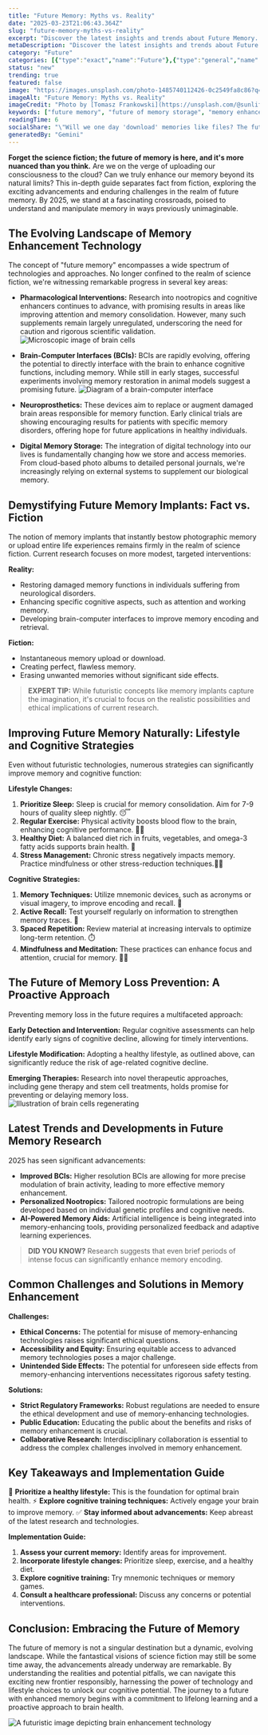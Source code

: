 ```yaml
---
title: "Future Memory: Myths vs. Reality"
date: "2025-03-23T21:06:43.364Z"
slug: "future-memory-myths-vs-reality"
excerpt: "Discover the latest insights and trends about Future Memory. This comprehensive guide covers everything you need to know about Future Memory in 2025."
metaDescription: "Discover the latest insights and trends about Future Memory. This comprehensive guide covers everything you need to know about Future Memory in 2025."
category: "Future"
categories: [{"type":"exact","name":"Future"},{"type":"general","name":"Neuroscience"},{"type":"medium","name":"Cognitive Science"},{"type":"specific","name":"Neural Implants"},{"type":"niche","name":"Memory Encoding"}]
status: "new"
trending: true
featured: false
image: "https://images.unsplash.com/photo-1485740112426-0c2549fa8c86?q=85&w=1200&fit=max&fm=webp&auto=compress"
imageAlt: "Future Memory: Myths vs. Reality"
imageCredit: "Photo by [Tomasz Frankowski](https://unsplash.com/@sunlifter) on Unsplash"
keywords: ["future memory", "future of memory storage", "memory enhancement technology", "how to improve memory in the future", "future memory implants", "buy memory enhancement supplements", "future memory loss prevention", "digital memory storage future", "improving future memory naturally", "best future memory solutions"]
readingTime: 6
socialShare: "\"Will we one day 'download' memories like files? The future of memory isn't just about enhancement; it's about understanding the very nature of who we are.\""
generatedBy: "Gemini"
---
```




**Forget the science fiction; the future of memory is here, and it's more nuanced than you think.**  Are we on the verge of uploading our consciousness to the cloud?  Can we truly enhance our memory beyond its natural limits?  This in-depth guide separates fact from fiction, exploring the exciting advancements and enduring challenges in the realm of future memory.  By 2025, we stand at a fascinating crossroads, poised to understand and manipulate memory in ways previously unimaginable.

## The Evolving Landscape of Memory Enhancement Technology

The concept of "future memory" encompasses a wide spectrum of technologies and approaches.  No longer confined to the realm of science fiction, we're witnessing remarkable progress in several key areas:

* **Pharmacological Interventions:**  Research into nootropics and cognitive enhancers continues to advance, with promising results in areas like improving attention and memory consolidation.  However, many such supplements remain largely unregulated, underscoring the need for caution and rigorous scientific validation. ![Microscopic image of brain cells](https://images.unsplash.com/photo-1660720063020-ef70736073ef?q=85&w=1200&fit=max&fm=webp&auto=compress)

* **Brain-Computer Interfaces (BCIs):** BCIs are rapidly evolving, offering the potential to directly interface with the brain to enhance cognitive functions, including memory.  While still in early stages, successful experiments involving memory restoration in animal models suggest a promising future. ![Diagram of a brain-computer interface](https://images.unsplash.com/photo-1629265339808-9b5849d71bbb?q=85&w=1200&fit=max&fm=webp&auto=compress)

* **Neuroprosthetics:**  These devices aim to replace or augment damaged brain areas responsible for memory function.  Early clinical trials are showing encouraging results for patients with specific memory disorders, offering hope for future applications in healthy individuals.

* **Digital Memory Storage:** The integration of digital technology into our lives is fundamentally changing how we store and access memories.  From cloud-based photo albums to detailed personal journals, we're increasingly relying on external systems to supplement our biological memory.

##  Demystifying Future Memory Implants: Fact vs. Fiction

The notion of memory implants that instantly bestow photographic memory or upload entire life experiences remains firmly in the realm of science fiction.  Current research focuses on more modest, targeted interventions:

**Reality:**

* Restoring damaged memory functions in individuals suffering from neurological disorders.
* Enhancing specific cognitive aspects, such as attention and working memory.
* Developing brain-computer interfaces to improve memory encoding and retrieval.

**Fiction:**

* Instantaneous memory upload or download.
* Creating perfect, flawless memory.
* Erasing unwanted memories without significant side effects.

> **EXPERT TIP:**  While futuristic concepts like memory implants capture the imagination, it's crucial to focus on the realistic possibilities and ethical implications of current research.

##  Improving Future Memory Naturally: Lifestyle and Cognitive Strategies

Even without futuristic technologies, numerous strategies can significantly improve memory and cognitive function:

**Lifestyle Changes:**

1. **Prioritize Sleep:**  Sleep is crucial for memory consolidation. Aim for 7-9 hours of quality sleep nightly. 😴
2. **Regular Exercise:** Physical activity boosts blood flow to the brain, enhancing cognitive performance. 🏃‍♀️
3. **Healthy Diet:**  A balanced diet rich in fruits, vegetables, and omega-3 fatty acids supports brain health. 🍎
4. **Stress Management:** Chronic stress negatively impacts memory. Practice mindfulness or other stress-reduction techniques.🧘‍♀️

**Cognitive Strategies:**

1. **Memory Techniques:**  Utilize mnemonic devices, such as acronyms or visual imagery, to improve encoding and recall. 🧠
2. **Active Recall:**  Test yourself regularly on information to strengthen memory traces. 📝
3. **Spaced Repetition:** Review material at increasing intervals to optimize long-term retention. ⏱️
4. **Mindfulness and Meditation:**  These practices can enhance focus and attention, crucial for memory. 🧘‍♂️

## The Future of Memory Loss Prevention: A Proactive Approach

Preventing memory loss in the future requires a multifaceted approach:

**Early Detection and Intervention:**  Regular cognitive assessments can help identify early signs of cognitive decline, allowing for timely interventions.

**Lifestyle Modification:**  Adopting a healthy lifestyle, as outlined above, can significantly reduce the risk of age-related cognitive decline.

**Emerging Therapies:**  Research into novel therapeutic approaches, including gene therapy and stem cell treatments, holds promise for preventing or delaying memory loss. ![Illustration of brain cells regenerating](https://images.unsplash.com/photo-1658234652613-3d5d410dfa59?q=85&w=1200&fit=max&fm=webp&auto=compress)

## Latest Trends and Developments in Future Memory Research

2025 has seen significant advancements:

* **Improved BCIs:**  Higher resolution BCIs are allowing for more precise modulation of brain activity, leading to more effective memory enhancement.
* **Personalized Nootropics:**  Tailored nootropic formulations are being developed based on individual genetic profiles and cognitive needs.
* **AI-Powered Memory Aids:**  Artificial intelligence is being integrated into memory-enhancing tools, providing personalized feedback and adaptive learning experiences.

> **DID YOU KNOW?**  Research suggests that even brief periods of intense focus can significantly enhance memory encoding.

## Common Challenges and Solutions in Memory Enhancement

**Challenges:**

* **Ethical Concerns:**  The potential for misuse of memory-enhancing technologies raises significant ethical questions.
* **Accessibility and Equity:**  Ensuring equitable access to advanced memory technologies poses a major challenge.
* **Unintended Side Effects:**  The potential for unforeseen side effects from memory-enhancing interventions necessitates rigorous safety testing.

**Solutions:**

* **Strict Regulatory Frameworks:**  Robust regulations are needed to ensure the ethical development and use of memory-enhancing technologies.
* **Public Education:**  Educating the public about the benefits and risks of memory enhancement is crucial.
* **Collaborative Research:**  Interdisciplinary collaboration is essential to address the complex challenges involved in memory enhancement.

##  Key Takeaways and Implementation Guide

🔑 **Prioritize a healthy lifestyle:**  This is the foundation for optimal brain health.
⚡ **Explore cognitive training techniques:**  Actively engage your brain to improve memory.
✅ **Stay informed about advancements:**  Keep abreast of the latest research and technologies.

**Implementation Guide:**

1. **Assess your current memory:**  Identify areas for improvement.
2. **Incorporate lifestyle changes:**  Prioritize sleep, exercise, and a healthy diet.
3. **Explore cognitive training:**  Try mnemonic techniques or memory games.
4. **Consult a healthcare professional:**  Discuss any concerns or potential interventions.

## Conclusion: Embracing the Future of Memory

The future of memory is not a singular destination but a dynamic, evolving landscape. While the fantastical visions of science fiction may still be some time away, the advancements already underway are remarkable. By understanding the realities and potential pitfalls, we can navigate this exciting new frontier responsibly, harnessing the power of technology and lifestyle choices to unlock our cognitive potential.  The journey to a future with enhanced memory begins with a commitment to lifelong learning and a proactive approach to brain health.

![A futuristic image depicting brain enhancement technology](https://images.unsplash.com/photo-1656135024421-8e625843ac59?q=85&w=1200&fit=max&fm=webp&auto=compress)
